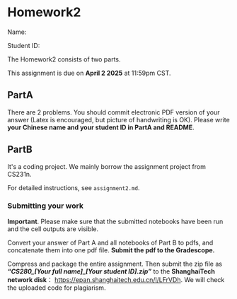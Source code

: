 # Homework2

Name:

Student ID:

The Homework2 consists of two parts.

This assignment is due on **April 2 2025** at 11:59pm CST.

## PartA
 There are 2 problems.
 You should commit electronic PDF version of your answer (Latex is encouraged, but picture of handwriting is OK).
 Please write **your Chinese name and your student ID in PartA and README**.


## PartB
It's a coding project. We mainly borrow the assignment project from CS231n. 

For detailed instructions, see `assignment2.md`.

### Submitting your work

**Important**. Please make sure that the submitted notebooks have been run and the cell outputs are visible.

Convert your answer of Part A and all notebooks of Part B to pdfs, and concatenate them into one pdf file. **Submit the pdf to the Gradescope.**

Compress and package the entire assignment. Then submit the zip file as ***“CS280_[Your full name]_[Your student ID].zip”*** to the **ShanghaiTech network disk**： https://epan.shanghaitech.edu.cn/l/LFrVDh.  We will check the uploaded code for plagiarism.